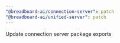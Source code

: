 ```yaml
---
"@breadboard-ai/connection-server": patch
"@breadboard-ai/unified-server": patch
---
```


Update connection server package exports
